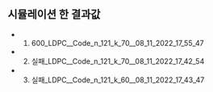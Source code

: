 ## 시뮬레이션 한 결과값
- 1. 600_LDPC__Code_n_121_k_70__08_11_2022_17_55_47
- 2. 실패_LDPC__Code_n_121_k_70__08_11_2022_17_42_54
- 3. 실패_LDPC__Code_n_121_k_60__08_11_2022_17_43_47

